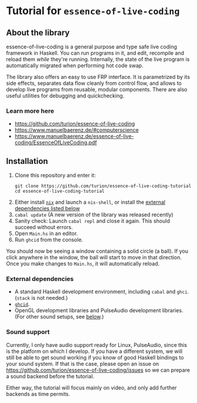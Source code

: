 # Tutorial for `essence-of-live-coding`

## About the library

essence-of-live-coding is a general purpose and type safe live coding framework in Haskell.
You can run programs in it, and edit, recompile and reload them _while_ they're running.
Internally, the state of the live program is automatically migrated when performing hot code swap.

The library also offers an easy to use FRP interface.
It is parametrized by its side effects,
separates data flow cleanly from control flow,
and allows to develop live programs from reusable, modular components.
There are also useful utilities for debugging and quickchecking.

### Learn more here

* https://github.com/turion/essence-of-live-coding
* https://www.manuelbaerenz.de/#computerscience
* https://www.manuelbaerenz.de/essence-of-live-coding/EssenceOfLiveCoding.pdf

## Installation

1. Clone this repository and enter it:
   ```
   git clone https://github.com/turion/essence-of-live-coding-tutorial
   cd essence-of-live-coding-tutorial
   ```
2. Either install [`nix`](https://nixos.org/download.html) and launch a `nix-shell`,
   or install the [external dependencies listed below](#external-dependencies)
3. `cabal update`
   (A new version of the library was released recently)
4. Sanity check: Launch `cabal repl` and close it again.
   This should succeed without errors.
5. Open `Main.hs` in an editor.
6. Run `ghcid` from the console.

You should now be seeing a window containing a solid circle (a ball).
If you click anywhere in the window, the ball will start to move in that direction.
Once you make changes to `Main.hs`,
it will automatically reload.

### External dependencies

* A standard Haskell development environment, including `cabal` and `ghci`.
  (`stack` is not needed.)
* [`ghcid`](https://github.com/ndmitchell/ghcid).
* OpenGL development libraries and PulseAudio development libraries.
  (For other sound setups, see [below](#sound-support).)

### Sound support

Currently, I only have audio support ready for Linux, PulseAudio, since this is the platform on which I develop.
If you have a different system, we will still be able to get sound working if you know of good Haskell bindings to your sound system.
If that is the case, please open an issue on https://github.com/turion/essence-of-live-coding/issues so we can prepare a sound backend before the tutorial.

Either way, the tutorial will focus mainly on video, and only add further backends as time permits.

